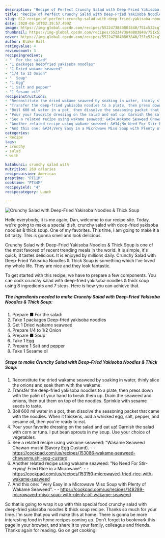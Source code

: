 ```yaml
---
description: "Recipe of Perfect Crunchy Salad with Deep-Fried Yakisoba Noodles &amp;amp; Thick Soup"
title: "Recipe of Perfect Crunchy Salad with Deep-Fried Yakisoba Noodles &amp;amp; Thick Soup"
slug: 612-recipe-of-perfect-crunchy-salad-with-deep-fried-yakisoba-noodles-and-amp-thick-soup
date: 2020-08-10T02:39:57.499Z
image: https://img-global.cpcdn.com/recipes/5522473840803840/751x532cq70/crunchy-salad-with-deep-fried-yakisoba-noodles-thick-soup-recipe-main-photo.jpg
thumbnail: https://img-global.cpcdn.com/recipes/5522473840803840/751x532cq70/crunchy-salad-with-deep-fried-yakisoba-noodles-thick-soup-recipe-main-photo.jpg
cover: https://img-global.cpcdn.com/recipes/5522473840803840/751x532cq70/crunchy-salad-with-deep-fried-yakisoba-noodles-thick-soup-recipe-main-photo.jpg
author: Blake Ball
ratingvalue: 4
reviewcount: 3
recipeingredient:
- "  For the salad"
- "1 packages Deepfried yakisoba noodles"
- "1 Dried wakame seaweed"
- "1/4 to 12 Onion"
- "  Soup"
- "1 Egg"
- "1 Salt and pepper"
- "1 Sesame oil"
recipeinstructions:
- "Reconstitute the dried wakame seaweed by soaking in water, thinly slice the onions and soak them with the wakame."
- "Transfer the deep-fried yakisoba noodles to a plate, then press down with the palm of your hand to break them up. Drain the seaweed and onions, then put them on top of the noodles. Sprinkle with sesame seeds to taste."
- "Boil 600 ml water in a pot, then dissolve the seasoning packet that came with the noodles. When it thickens, add a whisked egg, salt, pepper, and sesame oil, then you&#39;re ready to eat."
- "Pour your favorite dressing on the salad and eat up! Garnish the salad with corn or tuna. I put bean sprouts in my soup. Use your choice of vegetables."
- "See a related recipe using wakame seaweed: &#34;Wakame Seaweed Chawan-mushi (Savory Egg Custard).  https://cookpad.com/us/recipes/153086-wakame-seaweed-chawanmushi-egg-custard"
- "Another related recipe using wakame seaweed: &#34;No Need For Stir-Frying! Fried Rice in a Microwave&#34;.  https://cookpad.com/us/recipes/153150-microwaved-fried-rice-with-wakame-seaweed"
- "And this one: &#34;Very Easy in a Microwave Miso Soup with Plenty of Wakame Seaweed&#34;.  https://cookpad.com/us/recipes/149289-microwaved-miso-soup-with-plenty-of-wakame-seaweed"
categories:
- Recipe
tags:
- crunchy
- salad
- with

katakunci: crunchy salad with 
nutrition: 269 calories
recipecuisine: American
preptime: "PT11M"
cooktime: "PT44M"
recipeyield: "4"
recipecategory: Lunch

---
```



![Crunchy Salad with Deep-Fried Yakisoba Noodles &amp; Thick Soup](https://img-global.cpcdn.com/recipes/5522473840803840/751x532cq70/crunchy-salad-with-deep-fried-yakisoba-noodles-thick-soup-recipe-main-photo.jpg)

Hello everybody, it is me again, Dan, welcome to our recipe site. Today, we're going to make a special dish, crunchy salad with deep-fried yakisoba noodles &amp; thick soup. One of my favorites. This time, I am going to make it a bit tasty. This is gonna smell and look delicious.

Crunchy Salad with Deep-Fried Yakisoba Noodles &amp; Thick Soup is one of the most favored of recent trending meals in the world. It is simple, it's quick, it tastes delicious. It is enjoyed by millions daily. Crunchy Salad with Deep-Fried Yakisoba Noodles &amp; Thick Soup is something which I've loved my whole life. They are nice and they look fantastic.




To get started with this recipe, we have to prepare a few components. You can cook crunchy salad with deep-fried yakisoba noodles &amp; thick soup using 8 ingredients and 7 steps. Here is how you can achieve that.

<!--inarticleads1-->

##### The ingredients needed to make Crunchy Salad with Deep-Fried Yakisoba Noodles &amp; Thick Soup:

1. Prepare  ■ For the salad:
1. Take 1 packages Deep-fried yakisoba noodles
1. Get 1 Dried wakame seaweed
1. Prepare 1/4 to 1/2 Onion
1. Prepare  ■ Soup
1. Take 1 Egg
1. Prepare 1 Salt and pepper
1. Take 1 Sesame oil




<!--inarticleads2-->

##### Steps to make Crunchy Salad with Deep-Fried Yakisoba Noodles &amp; Thick Soup:

1. Reconstitute the dried wakame seaweed by soaking in water, thinly slice the onions and soak them with the wakame.
1. Transfer the deep-fried yakisoba noodles to a plate, then press down with the palm of your hand to break them up. Drain the seaweed and onions, then put them on top of the noodles. Sprinkle with sesame seeds to taste.
1. Boil 600 ml water in a pot, then dissolve the seasoning packet that came with the noodles. When it thickens, add a whisked egg, salt, pepper, and sesame oil, then you&#39;re ready to eat.
1. Pour your favorite dressing on the salad and eat up! Garnish the salad with corn or tuna. I put bean sprouts in my soup. Use your choice of vegetables.
1. See a related recipe using wakame seaweed: &#34;Wakame Seaweed Chawan-mushi (Savory Egg Custard). -  - https://cookpad.com/us/recipes/153086-wakame-seaweed-chawanmushi-egg-custard
1. Another related recipe using wakame seaweed: &#34;No Need For Stir-Frying! Fried Rice in a Microwave&#34;. -  - https://cookpad.com/us/recipes/153150-microwaved-fried-rice-with-wakame-seaweed
1. And this one: &#34;Very Easy in a Microwave Miso Soup with Plenty of Wakame Seaweed&#34;. -  - https://cookpad.com/us/recipes/149289-microwaved-miso-soup-with-plenty-of-wakame-seaweed




So that is going to wrap it up with this special food crunchy salad with deep-fried yakisoba noodles &amp; thick soup recipe. Thanks so much for your time. I'm sure that you will make this at home. There is gonna be more interesting food in home recipes coming up. Don't forget to bookmark this page in your browser, and share it to your family, colleague and friends. Thanks again for reading. Go on get cooking!
